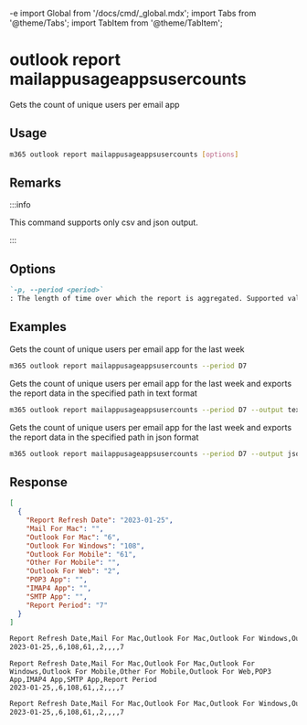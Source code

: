 -e <!-- DISCLAIMER: All secrets, passwords, and sensitive values in this document are examples only and not real credentials. -->
import Global from '/docs/cmd/_global.mdx';
import Tabs from '@theme/Tabs';
import TabItem from '@theme/TabItem';

# outlook report mailappusageappsusercounts

Gets the count of unique users per email app

## Usage

```sh
m365 outlook report mailappusageappsusercounts [options]
```
## Remarks

:::info

This command supports only csv and json output.

:::

## Options

```md definition-list
`-p, --period <period>`
: The length of time over which the report is aggregated. Supported values `D7`, `D30`, `D90`, `D180`.
```

<Global />

## Examples

Gets the count of unique users per email app for the last week

```sh
m365 outlook report mailappusageappsusercounts --period D7
```

Gets the count of unique users per email app for the last week and exports the report data in the specified path in text format

```sh
m365 outlook report mailappusageappsusercounts --period D7 --output text > "mailappusageappsusercounts.txt"
```

Gets the count of unique users per email app for the last week and exports the report data in the specified path in json format

```sh
m365 outlook report mailappusageappsusercounts --period D7 --output json > "mailappusageappsusercounts.json"
```

## Response

<Tabs>
  <TabItem value="JSON">

  ```json
  [
    {
      "Report Refresh Date": "2023-01-25",
      "Mail For Mac": "",
      "Outlook For Mac": "6",
      "Outlook For Windows": "108",
      "Outlook For Mobile": "61",
      "Other For Mobile": "",
      "Outlook For Web": "2",
      "POP3 App": "",
      "IMAP4 App": "",
      "SMTP App": "",
      "Report Period": "7"
    }
  ]
  ```

  </TabItem>
  <TabItem value="Text">

  ```txt
  Report Refresh Date,Mail For Mac,Outlook For Mac,Outlook For Windows,Outlook For Mobile,Other For Mobile,Outlook For Web,POP3 App,IMAP4 App,SMTP App,Report Period
  2023-01-25,,6,108,61,,2,,,,7
  ```

  </TabItem>
  <TabItem value="CSV">

  ```csv
  Report Refresh Date,Mail For Mac,Outlook For Mac,Outlook For Windows,Outlook For Mobile,Other For Mobile,Outlook For Web,POP3 App,IMAP4 App,SMTP App,Report Period
  2023-01-25,,6,108,61,,2,,,,7
  ```

  </TabItem>
  <TabItem value="Markdown">

  ```md
  Report Refresh Date,Mail For Mac,Outlook For Mac,Outlook For Windows,Outlook For Mobile,Other For Mobile,Outlook For Web,POP3 App,IMAP4 App,SMTP App,Report Period
  2023-01-25,,6,108,61,,2,,,,7
  ```

  </TabItem>
</Tabs>
